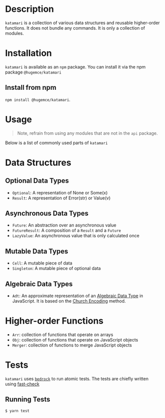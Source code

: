 # Description

`katamari` is a collection of various data structures and reusable higher-order functions. It does not bundle any commands. It is only a collection of modules.

# Installation

`katamari` is available as an `npm` package. You can install it via the npm package `@hugemce/katamari`

## Install from npm

`npm install @hugemce/katamari`.


# Usage

> Note, refrain from using any modules that are not in the `api` package.

Below is a list of commonly used parts of `katamari`

# Data Structures

## Optional Data Types

- `Optional`: A representation of None or Some(x)
- `Result`: A representation of Error(str) or Value(v)

## Asynchronous Data Types

- `Future`: An abstraction over an asynchronous value
- `FutureResult`: A composition of a `Result` and a `Future`
- `LazyValue`: An asynchronous value that is only calculated once

## Mutable Data Types

- `Cell`: A mutable piece of data
- `Singleton`: A mutable piece of optional data

## Algebraic Data Types

- `Adt`: An approximate representation of an [Algebraic Data Type](https://en.wikipedia.org/wiki/Algebraic_data_type) in JavaScript. It is based on the [Church Encoding](https://en.wikipedia.org/wiki/Church_encoding) method.

# Higher-order Functions

- `Arr`: collection of functions that operate on arrays
- `Obj`: collection of functions that operate on JavaScript objects
- `Merger`: collection of functions to merge JavaScript objects

# Tests

`katamari` uses [`bedrock`](https://www.npmjs.com/package/@hugemce/bedrock) to run atomic tests. The tests are chiefly written using [fast-check](https://github.com/dubzzz/fast-check)

## Running Tests

`$ yarn test`

